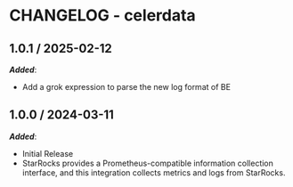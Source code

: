 # CHANGELOG - celerdata

## 1.0.1 / 2025-02-12

***Added***:

* Add a grok expression to parse the new log format of BE

## 1.0.0 / 2024-03-11

***Added***:

* Initial Release
* StarRocks provides a Prometheus-compatible information collection interface, and this integration collects metrics and logs from StarRocks.